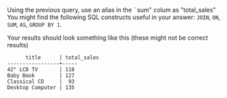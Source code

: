 Using the previous query, use an alias in the ¨sum" colum as "total_sales"
You might find the following SQL constructs useful in your answer: `JOIN`, `ON`, `SUM`, `AS`, `GROUP BY 1`.

Your results should look something like this (these might not be correct results)
```
      title      | total_sales 
-----------------+-----
42" LCD TV       | 118
Baby Book        | 127
Classical CD     |  93
Desktop Computer | 135
```